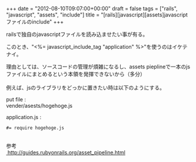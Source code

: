 +++
date = "2012-08-10T09:07:00+00:00"
draft = false
tags = ["rails", "javascript", "assets", "include"]
title = "[rails][javascript][assets]javascriptファイルのinclude"
+++
<p>railsで独自のjavascriptファイルを読み込ませたい事が有る。</p>&#13;
<p>このとき、"&lt;%= javascript_include_tag "application" %&gt;"を使うのはイケテナイ。</p>&#13;
<p>理由としては、ソースコードの管理が煩雑になるし、assets pieplineで一本のjsファイルにまとめるという本領を発揮できないから（多分）<br /><br />例えば、jsのライブラリをどっかに置きたい時は以下のようにする。</p>&#13;
<p>put file : <br />vender/asests/hogehoge.js</p>&#13;
<p>application.js : </p>&#13;
<pre><code>#= require hogehoge.js</code></pre>&#13;
<p><br />参考<br /><a href=" http://guides.rubyonrails.org/asset_pipeline.html"> http://guides.rubyonrails.org/asset_pipeline.html</a></p> 